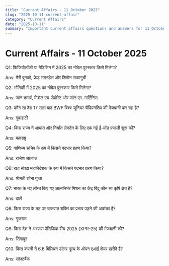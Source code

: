 ```yaml
---
title: "Current Affairs - 11 October 2025"
slug: "2025-10-11-current-affair"
category: "Current Affairs"
date: "2025-10-11"
summary: "Important current affairs questions and answers for 11 October 2025."
---
```


<div class="container mx-auto px-4 py-8">
  <h1 class="text-2xl font-bold mb-6"> Current Affairs - 11 October 2025 </h1>
  <div class="grid grid-cols-1 md:grid-cols-2 gap-6">
    <div class="bg-white dark:bg-gray-900 border rounded-lg p-4 shadow hover:shadow-lg transition">
      <p class="font-semibold mb-2">Q1: फिजियोलॉजी या मेडिसिन में 2025 का नोबेल पुरस्कार किसे मिलेगा?</p>
      <p class="text-gray-600 dark:text-gray-400">Ans: मैरी बुनको, फ्रेड रामस्डेल और शिमोन सकागुची</p>
    </div>
    <div class="bg-white dark:bg-gray-900 border rounded-lg p-4 shadow hover:shadow-lg transition">
      <p class="font-semibold mb-2">Q2: भौतिकी में 2025 का नोबेल पुरस्कार किसे मिलेगा?</p>
      <p class="text-gray-600 dark:text-gray-400">Ans: जॉन क्लार्व, मिशेल एच-डेवोरेट और जॉन एम. मार्टिनिस</p>
    </div>
    <div class="bg-white dark:bg-gray-900 border rounded-lg p-4 shadow hover:shadow-lg transition">
      <p class="font-semibold mb-2">Q3: कौन सा देश 17 साल बाद BWF विश्व जूनियर चैंपियनशिप की मेजबानी कर रहा है?</p>
      <p class="text-gray-600 dark:text-gray-400">Ans: गुवाहाटी</p>
    </div>
    <div class="bg-white dark:bg-gray-900 border rounded-lg p-4 shadow hover:shadow-lg transition">
      <p class="font-semibold mb-2">Q4: किस राज्य ने आयात और निर्यात लेनदेन के लिए एक नई ई-यॉड प्रणाली शुरू की?</p>
      <p class="text-gray-600 dark:text-gray-400">Ans: महाराष्ट्र</p>
    </div>
    <div class="bg-white dark:bg-gray-900 border rounded-lg p-4 shadow hover:shadow-lg transition">
      <p class="font-semibold mb-2">Q5: वाणिज्य सचिव के रूप में किसने पदभार ग्रहण किया?</p>
      <p class="text-gray-600 dark:text-gray-400">Ans: राजेश अग्रवाल</p>
    </div>
    <div class="bg-white dark:bg-gray-900 border rounded-lg p-4 shadow hover:shadow-lg transition">
      <p class="font-semibold mb-2">Q6: रक्षा संपदा महानिदेशक के रूप में किसने पदभार ग्रहण किया?</p>
      <p class="text-gray-600 dark:text-gray-400">Ans: श्रीमती शोभा गुप्ता</p>
    </div>
    <div class="bg-white dark:bg-gray-900 border rounded-lg p-4 shadow hover:shadow-lg transition">
      <p class="font-semibold mb-2">Q7: भारत के नए लॉन्च किए गए आत्मनिर्भर मिशन का केंद्र बिंदु कौन सा कृषि क्षेत्र है?</p>
      <p class="text-gray-600 dark:text-gray-400">Ans: दालें</p>
    </div>
    <div class="bg-white dark:bg-gray-900 border rounded-lg p-4 shadow hover:shadow-lg transition">
      <p class="font-semibold mb-2">Q8: किस राज्य के तट पर चक्रवात शक्ति का प्रभाव पड़ने की आशंका है?</p>
      <p class="text-gray-600 dark:text-gray-400">Ans: गुजरात</p>
    </div>
    <div class="bg-white dark:bg-gray-900 border rounded-lg p-4 shadow hover:shadow-lg transition">
      <p class="font-semibold mb-2">Q9: किस देश ने अभ्यास पैसिफिक रीच 2025 (XPR-25) की मेजबानी की?</p>
      <p class="text-gray-600 dark:text-gray-400">Ans: सिंगापुर</p>
    </div>
    <div class="bg-white dark:bg-gray-900 border rounded-lg p-4 shadow hover:shadow-lg transition">
      <p class="font-semibold mb-2">Q10: किस कंपनी ने 6.6 बिलियन डॉलर मूल्य के ओपन एआई शेयर खरीदे हैं?</p>
      <p class="text-gray-600 dark:text-gray-400">Ans: सॉफ्टबैंक</p>
    </div>
  </div>
</div>
